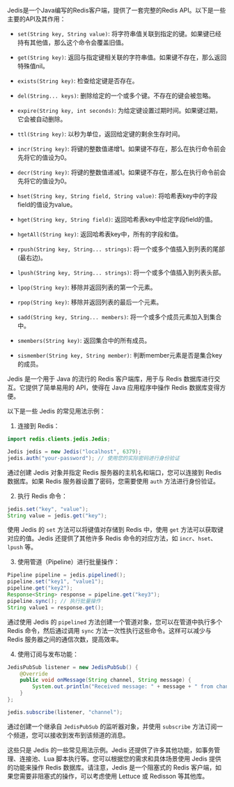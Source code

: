 Jedis是一个Java编写的Redis客户端，提供了一套完整的Redis API。以下是一些主要的API及其作用：

- `set(String key, String value)`: 将字符串值关联到指定的键。如果键已经持有其他值，那么这个命令会覆盖旧值。

- `get(String key)`: 返回与指定键相关联的字符串值。如果键不存在，那么返回特殊值nil。

- `exists(String key)`: 检查给定键是否存在。

- `del(String... keys)`: 删除给定的一个或多个键。不存在的键会被忽略。

- `expire(String key, int seconds)`: 为给定键设置过期时间。如果键过期，它会被自动删除。

- `ttl(String key)`: 以秒为单位，返回给定键的剩余生存时间。

- `incr(String key)`: 将键的整数值递增1。如果键不存在，那么在执行命令前会先将它的值设为0。

- `decr(String key)`: 将键的整数值递减1。如果键不存在，那么在执行命令前会先将它的值设为0。

- `hset(String key, String field, String value)`: 将哈希表key中的字段field的值设为value。

- `hget(String key, String field)`: 返回哈希表key中给定字段field的值。

- `hgetAll(String key)`: 返回哈希表key中，所有的字段和值。

- `rpush(String key, String... strings)`: 将一个或多个值插入到列表的尾部(最右边)。

- `lpush(String key, String... strings)`: 将一个或多个值插入到列表头部。

- `lpop(String key)`: 移除并返回列表的第一个元素。

- `rpop(String key)`: 移除并返回列表的最后一个元素。

- `sadd(String key, String... members)`: 将一个或多个成员元素加入到集合中。

- `smembers(String key)`: 返回集合中的所有成员。

- `sismember(String key, String member)`: 判断member元素是否是集合key的成员。


Jedis 是一个用于 Java 的流行的 Redis 客户端库，用于与 Redis 数据库进行交互。它提供了简单易用的 API，使得在 Java 应用程序中操作 Redis 数据库变得方便。

以下是一些 Jedis 的常见用法示例：

1. 连接到 Redis：

```java
import redis.clients.jedis.Jedis;

Jedis jedis = new Jedis("localhost", 6379);
jedis.auth("your-password"); // 使用您的实际密码进行身份验证
```

通过创建 Jedis 对象并指定 Redis 服务器的主机名和端口，您可以连接到 Redis 数据库。如果 Redis 服务器设置了密码，您需要使用 `auth` 方法进行身份验证。

2. 执行 Redis 命令：

```java
jedis.set("key", "value");
String value = jedis.get("key");
```

使用 Jedis 的 `set` 方法可以将键值对存储到 Redis 中，使用 `get` 方法可以获取键对应的值。Jedis 还提供了其他许多 Redis 命令的对应方法，如 `incr`、`hset`、`lpush` 等。

3. 使用管道（Pipeline）进行批量操作：

```java
Pipeline pipeline = jedis.pipelined();
pipeline.set("key1", "value1");
pipeline.get("key2");
Response<String> response = pipeline.get("key3");
pipeline.sync(); // 执行批量操作
String value1 = response.get();
```

通过使用 Jedis 的 `pipelined` 方法创建一个管道对象，您可以在管道中执行多个 Redis 命令，然后通过调用 `sync` 方法一次性执行这些命令。这样可以减少与 Redis 服务器之间的通信次数，提高效率。

4. 使用订阅与发布功能：

```java
JedisPubSub listener = new JedisPubSub() {
    @Override
    public void onMessage(String channel, String message) {
        System.out.println("Received message: " + message + " from channel: " + channel);
    }
};

jedis.subscribe(listener, "channel");
```

通过创建一个继承自 `JedisPubSub` 的监听器对象，并使用 `subscribe` 方法订阅一个频道，您可以接收到发布到该频道的消息。

这些只是 Jedis 的一些常见用法示例。Jedis 还提供了许多其他功能，如事务管理、连接池、Lua 脚本执行等。您可以根据您的需求和具体场景使用 Jedis 提供的功能来操作 Redis 数据库。请注意，Jedis 是一个阻塞式的 Redis 客户端，如果您需要非阻塞式的操作，可以考虑使用 Lettuce 或 Redisson 等其他库。